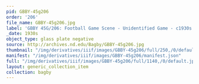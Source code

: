 ```yaml
---
pid: GBBY-45g206
order: '206'
file_name: GBBY-45g206.jpg
label: 'GBBY 45G/206: Football Game Scene - Unidentified Game - c1930s'
_date: 1930s
object_type: glass plate negative
source: http://archives.nd.edu/Bagby/GBBY-45g206.jpg
thumbnail: "/img/derivatives/iiif/images/GBBY-45g206/full/250,/0/default.jpg"
manifest: "/img/derivatives/iiif/images/GBBY-45g206/manifest.json"
full: "/img/derivatives/iiif/images/GBBY-45g206/full/1140,/0/default.jpg"
layout: generic_collection_item
collection: bagby
---
```


